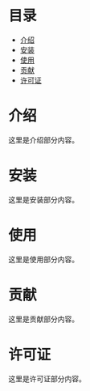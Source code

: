 # 目录
- [介绍](#介绍)
- [安装](#安装)
- [使用](#使用)
- [贡献](#贡献)
- [许可证](#许可证)

# 介绍
这里是介绍部分内容。

# 安装
这里是安装部分内容。

# 使用
这里是使用部分内容。

# 贡献
这里是贡献部分内容。

# 许可证
这里是许可证部分内容。
